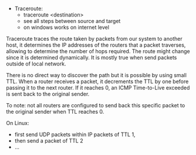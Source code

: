 - Traceroute:
	- traceroute \<destination>
	- see all steps between source and target
	- on windows works on internet level

Traceroute traces the route taken by packets from our system to another host, it determines the IP addresses of the routers that a packet traverses, allowing to determine the number of hops required. The route might change since it is determined dynamically. It is mostly true when send packets outside of local network.

There is no direct way to discover the path but it is possible by using small TTL. When a router receives a packet, it decrements the TTL by one before passing it to the next router. If it reaches 0, an ICMP Time-to-Live exceeded is sent back to the original sender.

To note: not all routers are configured to send back this specific packet to the original sender when TTL reaches 0.

On Linux: 
- first send UDP packets within IP packets of TTL 1,
- then send a packet of TTL 2
- ...

